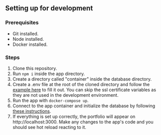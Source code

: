 ## Setting up for development

### Prerequisites

- Git installed.
- Node installed.
- Docker installed.

### Steps

1. Clone this repository.
2. Run `npm i` inside the app directory.
3. Create a directory called "container" inside the database directory.
4. Create a .env file at the root of the cloned directory and follow the [example here](environment-variables.md) to fill it out. You can skip the ssl certificate variables as they are not used in the development environment.
5. Run the app with `docker-compose up`.
6. Connect to the app container and initialize the database by following [these instructions](database-and-migrations.md#Initialization).
7. If everything is set up correctly, the portfolio will appear on http://localhost:3000. Make any changes to the app's code and you should see hot reload reacting to it.

